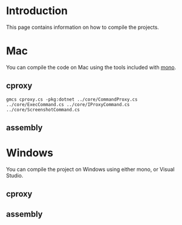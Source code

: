 # Introduction #

This page contains information on how to compile the projects.

# Mac #

You can compile the code on Mac using the tools included with [mono](http://www.mono-project.com/).

## cproxy ##

`gmcs cproxy.cs -pkg:dotnet ../core/CommandProxy.cs ../core/ExecCommand.cs ../core/IProxyCommand.cs ../core/ScreenshotCommand.cs`

## assembly ##

# Windows #

You can compile the project on Windows using either mono, or Visual Studio.

## cproxy ##

## assembly ##